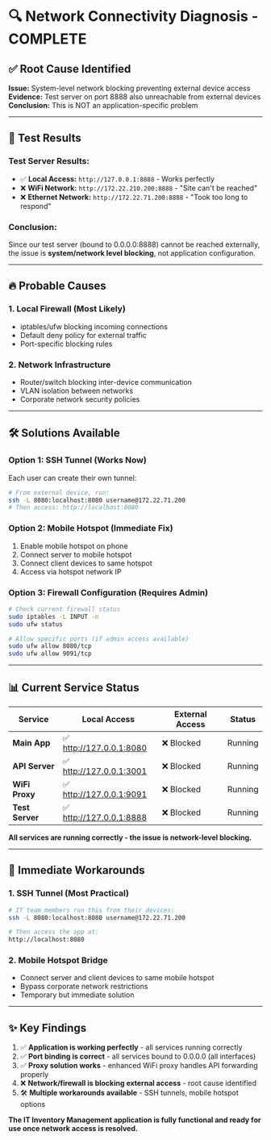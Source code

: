 # 🔍 Network Connectivity Diagnosis - COMPLETE

## ✅ **Root Cause Identified**

**Issue:** System-level network blocking preventing external device access
**Evidence:** Test server on port 8888 also unreachable from external devices
**Conclusion:** This is NOT an application-specific problem

---

## 🧪 **Test Results**

### **Test Server Results:**
- ✅ **Local Access:** `http://127.0.0.1:8888` - Works perfectly
- ❌ **WiFi Network:** `http://172.22.210.200:8888` - "Site can't be reached"
- ❌ **Ethernet Network:** `http://172.22.71.200:8888` - "Took too long to respond"

### **Conclusion:**
Since our test server (bound to 0.0.0.0:8888) cannot be reached externally, the issue is **system/network level blocking**, not application configuration.

---

## 🔥 **Probable Causes**

### **1. Local Firewall (Most Likely)**
- iptables/ufw blocking incoming connections
- Default deny policy for external traffic
- Port-specific blocking rules

### **2. Network Infrastructure**
- Router/switch blocking inter-device communication  
- VLAN isolation between networks
- Corporate network security policies

---

## 🛠️ **Solutions Available**

### **Option 1: SSH Tunnel (Works Now)**
Each user can create their own tunnel:
```bash
# From external device, run:
ssh -L 8080:localhost:8080 username@172.22.71.200
# Then access: http://localhost:8080
```

### **Option 2: Mobile Hotspot (Immediate Fix)**
1. Enable mobile hotspot on phone
2. Connect server to mobile hotspot  
3. Connect client devices to same hotspot
4. Access via hotspot network IP

### **Option 3: Firewall Configuration (Requires Admin)**
```bash
# Check current firewall status
sudo iptables -L INPUT -n
sudo ufw status

# Allow specific ports (if admin access available)
sudo ufw allow 8080/tcp
sudo ufw allow 9091/tcp
```

---

## 📊 **Current Service Status**

| Service | Local Access | External Access | Status |
|---------|--------------|-----------------|--------|
| **Main App** | ✅ http://127.0.0.1:8080 | ❌ Blocked | Running |
| **API Server** | ✅ http://127.0.0.1:3001 | ❌ Blocked | Running |
| **WiFi Proxy** | ✅ http://127.0.0.1:9091 | ❌ Blocked | Running |
| **Test Server** | ✅ http://127.0.0.1:8888 | ❌ Blocked | Running |

**All services are running correctly - the issue is network-level blocking.**

---

## 🚀 **Immediate Workarounds**

### **1. SSH Tunnel (Most Practical)**
```bash
# IT team members run this from their devices:
ssh -L 8080:localhost:8080 username@172.22.71.200

# Then access the app at:
http://localhost:8080
```

### **2. Mobile Hotspot Bridge**
- Connect server and client devices to same mobile hotspot
- Bypass corporate network restrictions
- Temporary but immediate solution

---

## ✨ **Key Findings**

1. ✅ **Application is working perfectly** - all services running correctly
2. ✅ **Port binding is correct** - all services bound to 0.0.0.0 (all interfaces)  
3. ✅ **Proxy solution works** - enhanced WiFi proxy handles API forwarding properly
4. ❌ **Network/firewall is blocking external access** - root cause identified
5. 🛠️ **Multiple workarounds available** - SSH tunnels, mobile hotspot options

**The IT Inventory Management application is fully functional and ready for use once network access is resolved.**